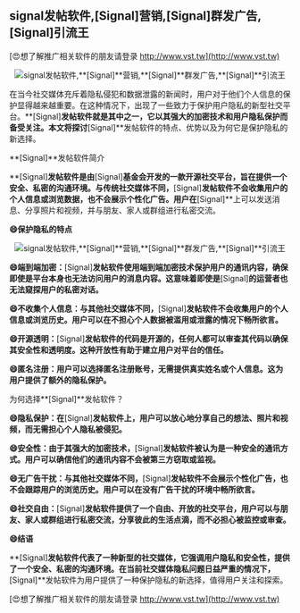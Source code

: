 ## **signal发帖软件,**[Signal]**营销,**[Signal]**群发广告,**[Signal]**引流王**

[😍想了解推广相关软件的朋友请登录 http://www.vst.tw](http://www.vst.tw)

 <center><img src="https://vst.tw/MP4/tuiguang/png/4.png" alt="signal发帖软件,**[Signal]**营销,**[Signal]**群发广告,**[Signal]**引流王"></center>

在当今社交媒体充斥着隐私侵犯和数据泄露的新闻时，用户对于他们个人信息的保护显得越来越重要。在这种情况下，出现了一些致力于保护用户隐私的新型社交平台。**[Signal]**发帖软件就是其中之一，它以其强大的加密技术和用户隐私保护而备受关注。本文将探讨**[Signal]**发帖软件的特点、优势以及为何它是保护隐私的新选择。

**[Signal]**发帖软件简介

**[Signal]**发帖软件是由**[Signal]**基金会开发的一款开源社交平台，旨在提供一个安全、私密的沟通环境。与传统社交媒体不同，**[Signal]**发帖软件不会收集用户的个人信息或浏览数据，也不会展示个性化广告。用户在**[Signal]**上可以发送消息、分享照片和视频，并与朋友、家人或群组进行私密交流。

**😄保护隐私的特点**

 <center><img src="https://vst.tw/MP4/tuiguang/png/4.png" alt="signal发帖软件,**[Signal]**营销,**[Signal]**群发广告,**[Signal]**引流王"></center>

**😄端到端加密：**[Signal]**发帖软件使用端到端加密技术保护用户的通讯内容，确保即使是平台本身也无法访问用户的消息内容。这意味着即使是**[Signal]**的运营者也无法窥探用户的私密对话。**

**😄不收集个人信息：与其他社交媒体不同，**[Signal]**发帖软件不会收集用户的个人信息或浏览历史。用户可以在不担心个人数据被滥用或泄露的情况下畅所欲言。**

**😄开源透明：**[Signal]**发帖软件的代码是开源的，任何人都可以审查其代码以确保其安全性和透明度。这种开放性有助于建立用户对平台的信任。**

**😄匿名注册：用户可以选择匿名注册账号，无需提供真实姓名或个人信息。这为用户提供了额外的隐私保护。**

为何选择**[Signal]**发帖软件？

**😄隐私保护：在**[Signal]**发帖软件上，用户可以放心地分享自己的想法、照片和视频，而无需担心个人隐私被侵犯。**

**😄安全性：由于其强大的加密技术，**[Signal]**发帖软件被认为是一种安全的通讯方式。用户可以确信他们的通讯内容不会被第三方窃取或监视。**

**😄无广告干扰：与其他社交媒体不同，**[Signal]**发帖软件不会展示个性化广告，也不会跟踪用户的浏览历史。用户可以在没有广告干扰的环境中畅所欲言。**

**😄社交自由：**[Signal]**发帖软件提供了一个自由、开放的社交平台，用户可以与朋友、家人或群组进行私密交流，分享彼此的生活点滴，而不必担心被监控或审查。**

**😄结语**

**[Signal]**发帖软件代表了一种新型的社交媒体，它强调用户隐私和安全性，提供了一个安全、私密的沟通环境。在当前社交媒体隐私问题日益严重的情况下，**[Signal]**发帖软件为用户提供了一种保护隐私的新选择，值得用户关注和探索。

[😍想了解推广相关软件的朋友请登录 http://www.vst.tw](http://www.vst.tw)



